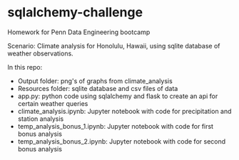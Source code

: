 # sqlalchemy-challenge
Homework for Penn Data Engineering bootcamp

Scenario: Climate analysis for Honolulu, Hawaii, using sqlite database of weather observations.

In this repo:
* Output folder: png's of graphs from climate_analysis
* Resources folder: sqlite database and csv files of data
* app.py: python code using sqlalchemy and flask to create an api for certain weather queries
* climate_analysis.ipynb: Jupyter notebook with code for precipitation and station analysis
* temp_analysis_bonus_1.ipynb: Jupyter notebook with code for first bonus analysis
* temp_analysis_bonus_2.ipynb: Jupyter notebook with code for second bonus analysis